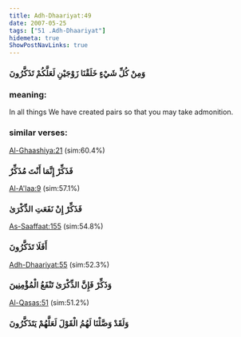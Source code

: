 ```yaml
---
title: Adh-Dhaariyat:49
date: 2007-05-25
tags: ["51 .Adh-Dhaariyat"]
hidemeta: true 
ShowPostNavLinks: true 
---
```

### وَمِنْ كُلِّ شَيْءٍ خَلَقْنَا زَوْجَيْنِ لَعَلَّكُمْ تَذَكَّرُونَ
### meaning: 
In all things We have created pairs so that you may take admonition.
### similar verses: 

[Al-Ghaashiya:21](/88/21) (sim:60.4%)

### فَذَكِّرْ إِنَّمَا أَنْتَ مُذَكِّرٌ

[Al-A'laa:9](/87/9) (sim:57.1%)

### فَذَكِّرْ إِنْ نَفَعَتِ الذِّكْرَىٰ

[As-Saaffaat:155](/37/155) (sim:54.8%)

### أَفَلَا تَذَكَّرُونَ

[Adh-Dhaariyat:55](/51/55) (sim:52.3%)

### وَذَكِّرْ فَإِنَّ الذِّكْرَىٰ تَنْفَعُ الْمُؤْمِنِينَ

[Al-Qasas:51](/28/51) (sim:51.2%)

### وَلَقَدْ وَصَّلْنَا لَهُمُ الْقَوْلَ لَعَلَّهُمْ يَتَذَكَّرُونَ
